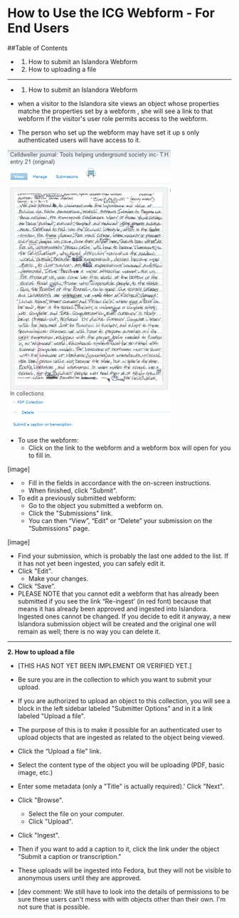 # How to Use the ICG Webform - For End Users

##Table of Contents

* 1. How to submit an Islandora Webform
* 2. How to uploading a file

***

* 1. How to submit an Islandora Webform

* when a visitor to the Islandora site views an object whose properties matche the properties set by a webform , she will see a link to that webform if the visitor's user role permits access to the webform.
* The person who set up the webform may have set it up s only authenticated users will have access to it.

![webform_12.png](/how_to_documentation/images/webform_12.png)

* To use the webform:
  * Click on the link to the webform and a webform box will open for you to fill in.

[image]

*  
  * Fill in the fields in accordance with the on-screen instructions.
  * When finished, click "Submit".
* To edit a previously submitted webform:
  * Go to the object you submitted a webform on.
  * Click the "Submissions" link.
  * You can then “View”, “Edit” or “Delete” your submission on the “Submissions” page.

[image]

  * Find your submission, which is probably the last one added to the list. If it has not yet been ingested, you can safely edit it.
  * Click "Edit".
    * Make your changes.
  * Click “Save”.
* PLEASE NOTE that you cannot edit a webform that has already been submitted if you see the link “Re-ingest’ (in red font) because that means it has already been approved and ingested into Islandora. Ingested ones cannot be changed. If you decide to edit it anyway, a new Islandora submission object will be created and the original one will remain as well; there is no way you can delete it.

***

**2. How to upload a file**

* [THIS HAS NOT YET BEEN IMPLEMENT OR VERIFIED YET.]

* Be sure you are in the collection to which you want to submit your upload.
* If you are authorized to upload an object to this collection, you will see a block in the left sidebar labeled "Submitter Options" and in it a link labeled "Upload a file".
* The purpose of this is to make it possible for an authenticated user to upload objects that are ingested as related to the object being viewed.

* Click the “Upload a file” link.
* Select the content type of the object you will be uploading (PDF, basic image, etc.)
* Enter some metadata (only a "Title" is actually required).' Click "Next".
* Click "Browse".
  * Select the file on your computer.
  * Click "Upload".
* Click "Ingest".

* Then if you want to add a caption to it, click the link under the object "Submit a caption or transcription."
* These uploads will be ingested into Fedora, but they will not be visible to anonymous users until they are approved.
* [dev comment: We still have to look into the details of permissions to be sure these users can't mess with with objects other than their own. I'm not sure that is possible.
